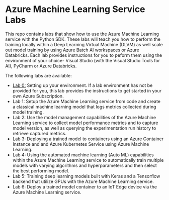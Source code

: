 # Azure Machine Learning Service Labs

This repo contains labs that show how to use the Azure Machine Learning service with the Python SDK. These labs will teach you how to perform the training locally within a Deep Learning Virtual Machine (DLVM) as well scale out model training by using Azure Batch AI workspaces or Azure Databricks. Each lab provides instructions for you to peform them using the environment of your choice- Visual Studio (with the Visual Studio Tools for AI), PyCharm or Azure Databricks.

The following labs are available:
- [Lab 0:](./lab-0/README.md) Setting up your environment. If a lab environment has not be provided for you, this lab provides the instructions to get started in your own Azure Subscription.
- Lab 1: Setup the Azure Machine Learning service from code and create a classical machine learning model that logs metrics collected during model training.
- Lab 2: Use the model management capabilities of the Azure Machine Learning service to collect model performance metrics and to capture model version, as well as querying the experimentation run history to retrieve captured metrics. 
- Lab 3: Deploying a trained model to containers using an Azure Container Instance and and Azure Kubernetes Service using Azure Machine Learning.
- Lab 4: Using the automated machine learning (Auto ML) capabilities within the Azure Machine Learning service to automatically train multiple models with varying algorithms and hyperparameters and then select the best performing model.
- Lab 5:  Training deep learning models built with Keras and a Tensorflow backend that utilize GPUs with the Azure Machine Learning service.
- Lab 6: Deploy a trained model container to an IoT Edge device via the Azure Machine Learning service.